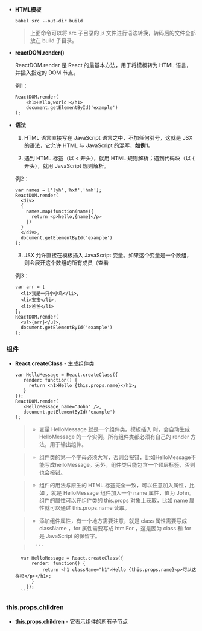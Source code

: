 

* **HTML模板**

	```
	babel src --out-dir build
	```
	> 上面命令可以将 src 子目录的 js 文件进行语法转换，转码后的文件全部放在 build 子目录。
	
	
* **reactDOM.render()**

	ReactDOM.render 是 React 的最基本方法，用于将模板转为 HTML 语言，并插入指定的 DOM 节点。

	例1：
	
	```
	ReactDOM.render(
		<h1>Hello,world!</h1>
		document.getElementById('example')
	);
	```
	
* **语法**

	1. HTML 语言直接写在 JavaScript 语言之中，不加任何引号，这就是 JSX 的语法，它允许 HTML 与 JavaScript 的混写，**如例1**。
	
	2. 遇到 HTML 标签（以 < 开头），就用 HTML 规则解析；遇到代码块（以 { 开头），就用 JavaScript 规则解析。
	
	例2：
	
	```
	var names = ['lyh','hxf','hmh'];
    ReactDOM.render(
      <div>
      {
        names.map(function(name){
          return <p>hello,{name}</p>
        })
      }
      </div>,
      document.getElementById('example')
    );
	```

	3. JSX 允许直接在模板插入 JavaScript 变量。如果这个变量是一个数组，则会展开这个数组的所有成员（查看
	
	例3：
	
	```
	var arr = [
      <li>我是一只小小鸟</li>,
      <li>宝宝</li>,
      <li>爸爸</li>
    ];
    ReactDOM.render(
      <ul>{arr}</ul>,
      document.getElementById('example')
    );
	```
	
### 组件

* **React.createClass** - 生成组件类

	```
	var HelloMessage = React.createClass({
       render: function() {
         return <h1>Hello {this.props.name}</h1>;
       }
    });
    ReactDOM.render(
       <HelloMessage name="John" />,
       document.getElementById('example')
    );
	```
	> * 变量 HelloMessage 就是一个组件类。模板插入 <HelloMessage /> 时，会自动生成 HelloMessage 的一个实例。所有组件类都必须有自己的 render 方法，用于输出组件。
	
	> * 组件类的第一个字母必须大写，否则会报错，比如HelloMessage不能写成helloMessage。另外，组件类只能包含一个顶层标签，否则也会报错。
	
	> * 组件的用法与原生的 HTML 标签完全一致，可以任意加入属性，比如 <HelloMessage name="John"> ，就是 HelloMessage 组件加入一个 name 属性，值为 John。组件的属性可以在组件类的 this.props 对象上获取，比如 name 属性就可以通过 this.props.name 读取。
	
	> * 添加组件属性，有一个地方需要注意，就是 class 属性需要写成 className ，for 属性需要写成 htmlFor ，这是因为 class 和 for 是 JavaScript 的保留字。
	
	> 		```
		var HelloMessage = React.createClass({
        	render: function() {
         		return <h1 className="h1">Hello {this.props.name}<p>可以这样吗</p></h1>;
	        }
    	  });
		```
		
### this.props.children

* **this.props.children** - 它表示组件的所有子节点

	

	
	